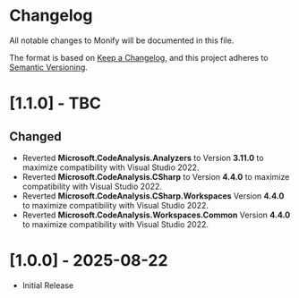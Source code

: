 # Changelog
All notable changes to Monify will be documented in this file.

The format is based on [Keep a Changelog](https://keepachangelog.com/en/1.0.0/),
and this project adheres to [Semantic Versioning](https://semver.org/spec/v2.0.0.html).

# [1.1.0] - TBC

## Changed
- Reverted **Microsoft.CodeAnalysis.Analyzers** to Version **3.11.0** to maximize compatibility with Visual Studio 2022.
- Reverted **Microsoft.CodeAnalysis.CSharp** to Version **4.4.0** to maximize compatibility with Visual Studio 2022.
- Reverted **Microsoft.CodeAnalysis.CSharp.Workspaces** Version **4.4.0** to maximize compatibility with Visual Studio 2022.
- Reverted **Microsoft.CodeAnalysis.Workspaces.Common** Version **4.4.0** to maximize compatibility with Visual Studio 2022.

# [1.0.0] - 2025-08-22

- Initial Release